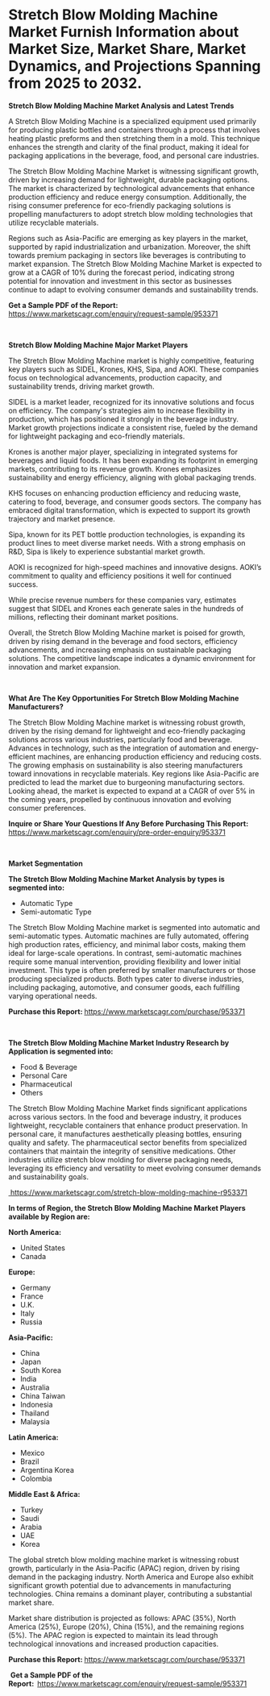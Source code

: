 <p><h1>Stretch Blow Molding Machine Market Furnish Information about Market Size, Market Share, Market Dynamics, and Projections Spanning from 2025 to 2032.</h1></p><p><strong>Stretch Blow Molding Machine Market Analysis and Latest Trends</strong></p>
<p><p>A Stretch Blow Molding Machine is a specialized equipment used primarily for producing plastic bottles and containers through a process that involves heating plastic preforms and then stretching them in a mold. This technique enhances the strength and clarity of the final product, making it ideal for packaging applications in the beverage, food, and personal care industries.</p><p>The Stretch Blow Molding Machine Market is witnessing significant growth, driven by increasing demand for lightweight, durable packaging options. The market is characterized by technological advancements that enhance production efficiency and reduce energy consumption. Additionally, the rising consumer preference for eco-friendly packaging solutions is propelling manufacturers to adopt stretch blow molding technologies that utilize recyclable materials.</p><p>Regions such as Asia-Pacific are emerging as key players in the market, supported by rapid industrialization and urbanization. Moreover, the shift towards premium packaging in sectors like beverages is contributing to market expansion. The Stretch Blow Molding Machine Market is expected to grow at a CAGR of 10% during the forecast period, indicating strong potential for innovation and investment in this sector as businesses continue to adapt to evolving consumer demands and sustainability trends.</p></p>
<p><strong>Get a Sample PDF of the Report:&nbsp;</strong> <a href="https://www.marketscagr.com/enquiry/request-sample/953371?utm_campaign=3293&utm_medium=2&utm_source=Github&utm_content=ia&utm_term=18042025&utm_id=stretch-blow-molding-machine">https://www.marketscagr.com/enquiry/request-sample/953371</a></p>
<p>&nbsp;</p>
<p><strong>Stretch Blow Molding Machine Major Market Players</strong></p>
<p><p>The Stretch Blow Molding Machine market is highly competitive, featuring key players such as SIDEL, Krones, KHS, Sipa, and AOKI. These companies focus on technological advancements, production capacity, and sustainability trends, driving market growth.</p><p>SIDEL is a market leader, recognized for its innovative solutions and focus on efficiency. The company's strategies aim to increase flexibility in production, which has positioned it strongly in the beverage industry. Market growth projections indicate a consistent rise, fueled by the demand for lightweight packaging and eco-friendly materials.</p><p>Krones is another major player, specializing in integrated systems for beverages and liquid foods. It has been expanding its footprint in emerging markets, contributing to its revenue growth. Krones emphasizes sustainability and energy efficiency, aligning with global packaging trends.</p><p>KHS focuses on enhancing production efficiency and reducing waste, catering to food, beverage, and consumer goods sectors. The company has embraced digital transformation, which is expected to support its growth trajectory and market presence.</p><p>Sipa, known for its PET bottle production technologies, is expanding its product lines to meet diverse market needs. With a strong emphasis on R&D, Sipa is likely to experience substantial market growth.</p><p>AOKI is recognized for high-speed machines and innovative designs. AOKI’s commitment to quality and efficiency positions it well for continued success.</p><p>While precise revenue numbers for these companies vary, estimates suggest that SIDEL and Krones each generate sales in the hundreds of millions, reflecting their dominant market positions.</p><p>Overall, the Stretch Blow Molding Machine market is poised for growth, driven by rising demand in the beverage and food sectors, efficiency advancements, and increasing emphasis on sustainable packaging solutions. The competitive landscape indicates a dynamic environment for innovation and market expansion.</p></p>
<p>&nbsp;</p>
<p><strong>What Are The Key Opportunities For Stretch Blow Molding Machine Manufacturers?</strong></p>
<p><p>The Stretch Blow Molding Machine market is witnessing robust growth, driven by the rising demand for lightweight and eco-friendly packaging solutions across various industries, particularly food and beverage. Advances in technology, such as the integration of automation and energy-efficient machines, are enhancing production efficiency and reducing costs. The growing emphasis on sustainability is also steering manufacturers toward innovations in recyclable materials. Key regions like Asia-Pacific are predicted to lead the market due to burgeoning manufacturing sectors. Looking ahead, the market is expected to expand at a CAGR of over 5% in the coming years, propelled by continuous innovation and evolving consumer preferences.</p></p>
<p><strong>Inquire or Share Your Questions If Any Before Purchasing This Report:</strong> <a href="https://www.marketscagr.com/enquiry/pre-order-enquiry/953371?utm_campaign=3293&utm_medium=2&utm_source=Github&utm_content=ia&utm_term=18042025&utm_id=stretch-blow-molding-machine">https://www.marketscagr.com/enquiry/pre-order-enquiry/953371</a></p>
<p>&nbsp;</p>
<p><strong>Market Segmentation</strong></p>
<p><strong>The Stretch Blow Molding Machine Market Analysis by types is segmented into:</strong></p>
<p><ul><li>Automatic Type</li><li>Semi-automatic Type</li></ul></p>
<p><p>The Stretch Blow Molding Machine market is segmented into automatic and semi-automatic types. Automatic machines are fully automated, offering high production rates, efficiency, and minimal labor costs, making them ideal for large-scale operations. In contrast, semi-automatic machines require some manual intervention, providing flexibility and lower initial investment. This type is often preferred by smaller manufacturers or those producing specialized products. Both types cater to diverse industries, including packaging, automotive, and consumer goods, each fulfilling varying operational needs.</p></p>
<p><strong>Purchase this Report:&nbsp;</strong><a href="https://www.marketscagr.com/purchase/953371?utm_campaign=3293&utm_medium=2&utm_source=Github&utm_content=ia&utm_term=18042025&utm_id=stretch-blow-molding-machine">https://www.marketscagr.com/purchase/953371</a></p>
<p>&nbsp;</p>
<p><strong>The Stretch Blow Molding Machine Market Industry Research by Application is segmented into:</strong></p>
<p><ul><li>Food & Beverage</li><li>Personal Care</li><li>Pharmaceutical</li><li>Others</li></ul></p>
<p><p>The Stretch Blow Molding Machine Market finds significant applications across various sectors. In the food and beverage industry, it produces lightweight, recyclable containers that enhance product preservation. In personal care, it manufactures aesthetically pleasing bottles, ensuring quality and safety. The pharmaceutical sector benefits from specialized containers that maintain the integrity of sensitive medications. Other industries utilize stretch blow molding for diverse packaging needs, leveraging its efficiency and versatility to meet evolving consumer demands and sustainability goals.</p></p>
<p><a href="https://www.marketscagr.com/stretch-blow-molding-machine-r953371?utm_campaign=3293&utm_medium=2&utm_source=Github&utm_content=ia&utm_term=18042025&utm_id=stretch-blow-molding-machine">&nbsp;https://www.marketscagr.com/stretch-blow-molding-machine-r953371</a></p>
<p><strong>In terms of Region, the Stretch Blow Molding Machine Market Players available by Region are:</strong></p>
<p>
    <p> <strong> North America: </strong>
        <ul>
            <li>United States</li>
            <li>Canada</li>
        </ul>
        </p> 
    <p> <strong> Europe: </strong>
        <ul>
            <li>Germany</li>
            <li>France</li>
            <li>U.K.</li>
            <li>Italy</li>
            <li>Russia</li>
        </ul>
        </p> 
    <p> <strong> Asia-Pacific: </strong>
        <ul>
            <li>China</li>
            <li>Japan</li>
            <li>South Korea</li>
            <li>India</li>
            <li>Australia</li>
            <li>China Taiwan</li>
            <li>Indonesia</li>
            <li>Thailand</li>
            <li>Malaysia</li>
        </ul>
        </p> 
    <p> <strong> Latin America: </strong>
        <ul>
            <li>Mexico</li>
            <li>Brazil</li>
            <li>Argentina Korea</li>
            <li>Colombia</li>
        </ul>
        </p> 
    <p> <strong> Middle East & Africa: </strong>
        <ul>
            <li>Turkey</li>
            <li>Saudi</li>
            <li>Arabia</li>
            <li>UAE</li>
            <li>Korea</li>
        </ul>
    </p>
    </p>
<p><p>The global stretch blow molding machine market is witnessing robust growth, particularly in the Asia-Pacific (APAC) region, driven by rising demand in the packaging industry. North America and Europe also exhibit significant growth potential due to advancements in manufacturing technologies. China remains a dominant player, contributing a substantial market share. </p><p>Market share distribution is projected as follows: APAC (35%), North America (25%), Europe (20%), China (15%), and the remaining regions (5%). The APAC region is expected to maintain its lead through technological innovations and increased production capacities.</p></p>
<p><strong>Purchase this Report: </strong><a href="https://www.marketscagr.com/purchase/953371?utm_campaign=3293&utm_medium=2&utm_source=Github&utm_content=ia&utm_term=18042025&utm_id=stretch-blow-molding-machine">https://www.marketscagr.com/purchase/953371</a></p>
<p>&nbsp;<strong>Get a Sample PDF of the Report:&nbsp;&nbsp;</strong><a href="https://www.marketscagr.com/enquiry/request-sample/953371?utm_campaign=3293&utm_medium=2&utm_source=Github&utm_content=ia&utm_term=18042025&utm_id=stretch-blow-molding-machine">https://www.marketscagr.com/enquiry/request-sample/953371</a></p>
<p><strong></strong></p>
<p><p></p><p></p><p></p></p>